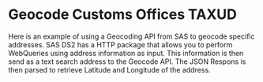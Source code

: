 # Geocode Customs Offices TAXUD

Here is an example of using a Geocoding API from SAS to geocode specific addresses. 
SAS DS2 has a HTTP package that allows you to perform WebQueries using address information as input. 
This information is then send as a text search address to the Geocode API. 
The JSON Respons is then parsed to retrieve Latitude and Longitude of the address. 
